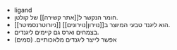 - ligand
- חומר הנקשר ל[[אתר קשירה]] של קולטן.
- [[ניורוטרנסמיטר]] הוא ליגנד טבעי המיוצר ב[[נוירון|נוירונים]].
- בצמחים וארס גם קיימים ליגנדים.
- אפשר לייצר ליגנדים מלאכותיים. (סמים)